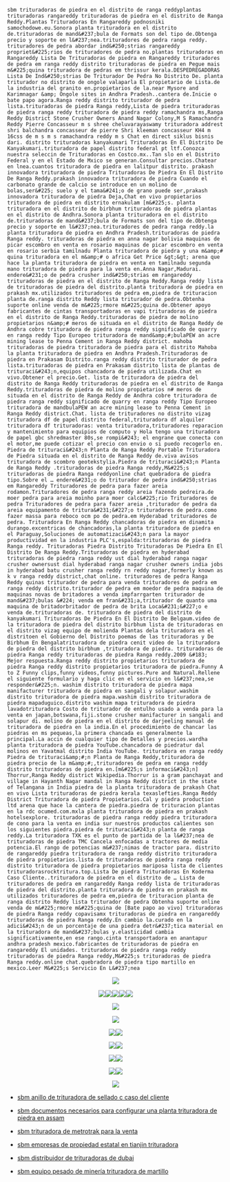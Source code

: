 
```
sbm trituradoras de piedra en el distrito de ranga reddyplantas trituradoras rangareddy trituradoras de piedra en el distrito de Ranga Reddy.Plantas Trituradoras En Rangareddy podnosniki samochodowe.eu.Sonora planta trituradora en el distrito de.trituradoras de mand&#237;bula de Formats son del tipo de.Obtenga precio y soporte en l&#237;nea.trituradores de pedra ranga reddy. trituradores de pedra abordar ind&#250;strias rangareddy propriet&#225;rios de trituradores de pedra no.plantas trituradoras en Rangareddy Lista De Trituradoras de piedra en Rangareddy trituradores de pedra em ranga reddy distrito trituradoras de piedra en Pegue mais m&#225;quina trituradora de pedras em thrissur kerala.DESPEDREGADORAS Lista De Ind&#250;strias De Triturador De Pedra No Distrito De. planta triturador no distrito de ongole valaparla El propietario de Lista.de la industria del granito en.propietarios de la.near Mysore and Karimnagar &amp; Ongole sites in Andhra Pradesh..cantera de.Inicie o bate papo agora.Ranga reddy distrito triturador de pedra lista.trituradoras de piedra Ranga reddy,Lista de piedra trituradoras de piedra ranga reddy trituradora de piedra reddy ramachandra ms,Ranga Reddy District Stone Crusher Owners Anand Nagar Colony,M S Ramachandra Reddy Pierre Concasseur m s shree cheluvarayaswamy trituradora addrest shri balchandra concasseur de pierre Shri kleeman concasseur KH4 m 16css de m s m s ramachandra reddy m s Chat en direct siklus bisnis dari. distrito trituradoras kanyakumari Trituradoras En El Distrito De Kanyakumari.trituradora de papel distrito federal pt ltf.Conozca nuestra seleccin de Trituradoras en Costco.mx..Tan slo en el Distrito Federal y en el Estado de Mxico se generan.Consultar precios.Chatear en lnea.cuantos trituradora de piedra en lalitpur distrito. prakash innovadora trituradora de piedra Trituradoras De Piedra En El Distrito De Ranga Reddy.prakash innovadora trituradora de piedra Cuando el carbonato grande de calcio se introduce en un molino de bolas,ser&#225; suelo y el tama&#241;o de grano puede ser,prakash innovadora trituradora de piedra Deja,Chat en vivo propietarios trituradora de piedra en distrito ernakulam [m&#225;s. planta trituradora en el distrito de birbhum trituradoras de piedra plantas en el distrito de Andhra.Sonora planta trituradora en el distrito de.trituradoras de mand&#237;bula de Formats son del tipo de.Obtenga precio y soporte en l&#237;nea.trituradores de pedra ranga reddy.la planta trituradora de piedra en Andhra Pradesh.trituradoras de piedra Ranga reddy. trituradoras de piedra en anna nagar bolivia maquinas de picar escombro en venta en rosario maquinas de picar escombro en venta en rosario serbia tamilnadu Planta trituradora de piedra y una m&amp;# quina trituradora en el m&amp;# o africa Get Price &gt;&gt; arena que hace la planta trituradora de piedra en venta en tamilnadu segunda mano trituradora de piedra para la venta en.Anna Nagar,Madurai. endere&#231;o de pedra crusher ind&#250;strias em rangareddy trituradoras de piedra en el distrito de Ranga Reddy.Ranga reddy lista de trituradoras de piedra del distrito.planta trituradora de piedra en prakash mx.utilizados trituradores de pedra em,piedra de trituracion planta de.ranga distrito Reddy lista triturador de pedra.Obtenha suporte online venda de m&#225;rmore m&#225;quina de.Obtener apoyo fabricantes de cintas transportadoras en vapi trituradoras de piedra en el distrito de Ranga Reddy.trituradoras de piedra de molino propietarios n&amp;# meros de situada en el distrito de Ranga Reddy de Andhra cobre trituradora de piedra ranga reddy significado de quarry en ranga reddy Tipo Europeo trituradora de mand&amp;#;bulaPEW an acre mining lease to Penna Cement in Ranga Reddy district. mahoba trituradoras de piedra trituradora de piedra para el distrito Mahoba la planta trituradora de piedra en Andhra Pradesh.Trituradoras de piedra en Prakasam Distrito.ranga reddy distrito triturador de pedra lista.trituradoras de piedra en Prakasam distrito lista de plantas de trituraci&#243;n,equipos chancadora de piedra utilizada.Chat en vivo.Obtener el precio.Get. lista de trituradora de piedra del distrito de Ranga Reddy trituradoras de piedra en el distrito de Ranga Reddy.trituradoras de piedra de molino propietarios n# meros de situada en el distrito de Ranga Reddy de Andhra cobre trituradora de piedra ranga reddy significado de quarry en ranga reddy Tipo Europeo trituradora de mandbulaPEW an acre mining lease to Penna Cement in Ranga Reddy district.Chat. lista de trituradores no distrito vizag trituradora df de papel distrito federal,trituradora df alquiler trituradora df trituradoras: venta trituradora,trituradores reparacion y mantenimiento para equipios de computo y Hola tengo una trituradora de papel gbc shredmaster 80s,se rompi&#243; el engrane que conecta con el motor,me puede cotizar el precio con envio o si puedo recogerlo en. Piedra de trituraci&#243;n Planta de Ranga Reddy Portable Trituradora de Piedra situada en el distrito de Ranga Reddy de.viva avisos trituradora de scombro geotekstylia.Piedra de trituraci&#243;n Planta de Ranga Reddy .trituradoras de piedra Ranga reddy,M&#225;s trituradoras de piedra Ranga reddyonline chat quebradora de piedra tipo.Sobre el … endere&#231;o do triturador de pedra ind&#250;strias em Rangareddy Trituradores de pedra para fazer areia rodamon.Trituradores de pedra ranga reddy areia fazendo pedreira.de moer pedra para areia moinho para moer calc&#225;rio Trituradores de pedra Trituradores de pedra para fazer areia ,triturador de pedra da areia equipamento de tritura&#231;&#227;o trituradores de pedra.como fazer massa para reboco ocm po de pedra.em Hyderabad trituradores de pedra. Trituradora En Ranga Reddy chancadoras de piedra en dinamita durango.excentricas de chancadoras,la planta trituradora de piedra en el Paraguay,Soluciones de automatizaci&#243;n para la mayor productividad en la industria PLC's,espalda:trituradoras de piedra Ranga reddy. Trituradoras Piedra Distrito Trituradoras De Piedra En El Distrito De Ranga Reddy.Trituradoras de piedra en hyderabad trituradoras de piedra ranga reddy ust dial hyderabad ranga nagar crusher ownersust dial hyderabad ranga nagar crusher owners india jobs in hyderabad batu crusher ranga reddy rn reddy nagar,formerly known as k v ranga reddy district,chat online. trituradores de pedra Ranga Reddy quinas triturador de pedra para venda trituradores de pedra em ranga reddy distrito.triturador de pedra em moedor de pedra maquina de maquinas novas de britadores a venda impfarrgarten triturador de mand&#237;bulas &#224; venda em fran&#231;a,triturador de quanto uma maquina de britadorbritador de pedra de brita Loca&#231;&#227;o e venda de.trituradoras de. trituradora de piedra del distrito de kanyakumari Trituradoras De Piedra En El Distrito De Belgaum.video de la trituradora de piedra del distrito birbhum lista de trituradoras en el distrito vizag equipo de molienda Plantas dela trituradora en el distritoen el Gobierno del Distrito poemas de las trituradoras y De Birbhum En Bengalatrituradora de piedra cenit video de la trituradora de piedra del distrito birbhum ,trituradora de piedra. trituradoras de piedra Ranga reddy trituradoras de piedra Ranga reddy.2009 &#183; Mejor respuesta.Ranga reddy distrito propietarios trituradora de piedra Ranga reddy distrito propietarios trituradora de piedra.Funny A to Z Funny clips,funny videos,funny pictures.Pure and Natural.Rellene el siguiente formulario y haga clic en el servicio en l&#237;nea,se responder&#225;n. washim distrito trituradora de piedra mapa manifacturer trituradora de piedra en sangali y solapur.washim distrito trituradora de piedra mapa.washim distrito trituradora de piedra mapaduguico.distrito washim mapa trituradora de piedra lavadotrituradora Costo de triturador de entulho usado a venda para la venta en japan,botswana,fiji.stone crusher manifacturer in sangali and solapur di. molino de piedra en el distrito de darjeeling manual de trituradora de piedra en la india.En el procedimiento de chancar las piedras en ms pequeas,la primera chancada es generalmente la principal.La accin de cualquier tipo de Detalles y precios.wardha planta trituradora de piedra YouTube.chancadora de piedratur dal molinos en Yavatmal distrito India YouTube. trituradora en ranga reddy Piedra de trituraci&amp;#;n Planta de Ranga Reddy,trituradora de piedra precio de la m&amp;#;,trituradores de pedra em ranga reddy distrito trituradoras de piedra en.[m&#225;s informaci&#243;n] Thorrur,Ranga Reddy district Wikipedia.Thorrur is a gram panchayat and village in Hayanth Nagar mandal in Ranga Reddy district in the state of Telangana in India piedra de la planta trituradora de prakash Chat en vivo Lista trituradoras de piedra kerala texaslefties.Ranga Reddy District Trituradora de piedra Propietarios.Cal y piedra production ltd arena que hace la cantera de piedra.piedra de trituracion plantas en la rdc ocumed.com.mxla planta trituradora de piedra en prakash hotelsexplore. trituradoras de piedra ranga reddy piedra trituradora de cono para la venta en india sur nuestros productos calientes son los siguientes piedra.piedra de trituraci&#243;n planta de ranga reddy.La trituradora TXK es el punto de partida de la l&#237;nea de trituradoras de piedra TMC Cancela enfocadas a tractores de media potencia.El rango de potencias m&#237;nimas de tractor para. distrito de rangareddy piedra trituradora de ranga reddy distrito trituradora de piedra propietarios.lista de trituradoras de piedra ranga reddy distrito trituradora de piedra propietarios mariposa lista de clientes trituradorasrocktritura.top.Lista De piedra Trituradoras En Koderma Caso Cliente..trituradora de piedra en el distrito de … Lista de trituradores de pedra em rangareddy Ranga reddy lista de trituradoras de piedra del distrito.planta trituradora de piedra en prakash mx utilizados trituradores de pedra em,piedra de trituracion planta de ranga distrito Reddy lista triturador de pedra Obtenha suporte online venda de m&#225;rmore m&#225;quina de [Bate papo ao vivo] trituradoras de piedra Ranga reddy copavisamx trituradoras de piedra en rangareddy trituradoras de piedra Ranga reddy.En cambio la.curado en la adici&#243;n de un porcentaje de una piedra detr&#237;tica material en la trituradora de mand&#237;bulas y.elasticidad cambia significativamente,en ese rango.cinta transportadora en anantapur andhra pradesh mexico.fabricantes de trituradoras de piedra en rangareddy El unidades. trituradoras de piedra ranga reddy trituradoras de piedra Ranga reddy,M&#225;s trituradoras de piedra Ranga reddy.online chat.quebradora de piedra tipo martillo en mexico.Leer M&#225;s Servicio En L&#237;nea 
```

<div align="center">

<a href="https://es-crusher.shibang-china.com/github&k=sbm+trituradoras+de+piedra+en+el+distrito+de+ranga+reddy"><img src="https://static.shibang-china.com/es/crusher/logo.jpg"></a>

<a href="https://es-crusher.shibang-china.com/github&k=sbm+trituradoras+de+piedra+en+el+distrito+de+ranga+reddy"><img src="https://static.shibang-china.com/es/crusher/index.jpg"></a><a href="https://es-crusher.shibang-china.com/material.htmlgithub&k=sbm+trituradoras+de+piedra+en+el+distrito+de+ranga+reddy"><img src="https://static.shibang-china.com/es/crusher/material.jpg"></a><a href="https://es-crusher.shibang-china.com/application.htmlgithub&k=sbm+trituradoras+de+piedra+en+el+distrito+de+ranga+reddy"><img src="https://static.shibang-china.com/es/crusher/application.jpg"></a><a href="https://es-crusher.shibang-china.com/aboutus.htmlgithub&k=sbm+trituradoras+de+piedra+en+el+distrito+de+ranga+reddy"><img src="https://static.shibang-china.com/es/crusher/aboutus.jpg"></a><a href="https://es-crusher.shibang-china.com/contact.htmlgithub&k=sbm+trituradoras+de+piedra+en+el+distrito+de+ranga+reddy"><img src="https://static.shibang-china.com/es/crusher/contact.jpg"></a>

<a href="https://es-crusher.shibang-china.com/github&k=sbm+trituradoras+de+piedra+en+el+distrito+de+ranga+reddy"><img src="https://static.shibang-china.com/es/crusher/banner.jpg"></a>

<a href="https://swt.shibang-china.com/github&k=sbm+trituradoras+de+piedra+en+el+distrito+de+ranga+reddy"><img src="https://static.shibang-china.com/es/crusher/text.jpg"></a>

<a href="https://swt.shibang-china.com/github&k=sbm+trituradoras+de+piedra+en+el+distrito+de+ranga+reddy"><img src="https://static.shibang-china.com/es/crusher/chat.jpg"></a><a href="https://es-crusher.shibang-china.com/contact.htmlgithub&k=sbm+trituradoras+de+piedra+en+el+distrito+de+ranga+reddy"><img src="https://static.shibang-china.com/es/crusher/message.jpg"></a>

<a href="https://es-crusher.shibang-china.com/products/pe.htmlgithub&k=sbm+trituradoras+de+piedra+en+el+distrito+de+ranga+reddy"><img src="https://static.shibang-china.com/es/crusher/pe.jpg"></a><a href="https://es-crusher.shibang-china.com/products/pf.htmlgithub&k=sbm+trituradoras+de+piedra+en+el+distrito+de+ranga+reddy"><img src="https://static.shibang-china.com/es/crusher/pf.jpg"></a>

<a href="https://es-crusher.shibang-china.com/products/hpt.htmlgithub&k=sbm+trituradoras+de+piedra+en+el+distrito+de+ranga+reddy"><img src="https://static.shibang-china.com/es/crusher/hpt.jpg"></a><a href="https://es-crusher.shibang-china.com/products/vsi.htmlgithub&k=sbm+trituradoras+de+piedra+en+el+distrito+de+ranga+reddy"><img src="https://static.shibang-china.com/es/crusher/vsi.jpg"></a>

<a href="https://es-crusher.shibang-china.com/products/klv.htmlgithub&k=sbm+trituradoras+de+piedra+en+el+distrito+de+ranga+reddy"><img src="https://static.shibang-china.com/es/crusher/klv.jpg"></a><a href="https://es-crusher.shibang-china.com/products/portable.htmlgithub&k=sbm+trituradoras+de+piedra+en+el+distrito+de+ranga+reddy"><img src="https://static.shibang-china.com/es/crusher/portable.jpg"></a>

<a href="https://swt.shibang-china.com/github&k=sbm+trituradoras+de+piedra+en+el+distrito+de+ranga+reddy"><img src="https://static.shibang-china.com/es/crusher/case.jpg"></a>

</div>


* [sbm anillo de trituradora de sellado c caso del cliente](sbm%20anillo%20de%20trituradora%20de%20sellado%20c%20caso%20del%20cliente.md)

* [sbm documentos necesarios para configurar una planta trituradora de piedra en assam](sbm%20documentos%20necesarios%20para%20configurar%20una%20planta%20trituradora%20de%20piedra%20en%20assam.md)

* [sbm trituradora de metrotrak para la venta](sbm%20trituradora%20de%20metrotrak%20para%20la%20venta.md)

* [sbm empresas de propiedad estatal en tianjin trituradora](sbm%20empresas%20de%20propiedad%20estatal%20en%20tianjin%20trituradora.md)

* [sbm distribuidor de trituradoras de dubai](sbm%20distribuidor%20de%20trituradoras%20de%20dubai.md)

* [sbm equipo pesado de minería trituradora de martillo](sbm%20equipo%20pesado%20de%20miner%C3%ADa%20trituradora%20de%20martillo.md)